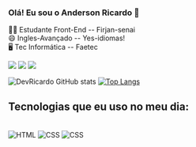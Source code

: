 ### Olá! Eu sou o Anderson Ricardo 👋
👩‍💻 Estudante Front-End -- Firjan-senai <br>
😄 Ingles-Avançado -- Yes-idiomas! <br>
🖥️ Tec Informática -- Faetec <br>


<a href = "https://api.whatsapp.com/send/?phone=5521996257287&text&app_absent=0"><img src="https://img.shields.io/badge/WhatsApp-25D366?style=for-the-badge&logo=whatsapp&logoColor=white" target="_blank"></a> 
<a href = "mailto:andeson.m.pinheiro@gmail.com"><img src="https://img.shields.io/badge/-Gmail-%23333?style=for-the-badge&logo=gmail&logoColor=white" target="_blank"></a>
<a href = "https://www.instagram.com/andersonn_ricard/"><img src="https://img.shields.io/badge/Instagram-E4405F?style=for-the-badge&logo=instagram&logoColor=white" target="_blank"></a> 


![DevRicardo GitHub stats](https://github-readme-stats.vercel.app/api?username=AndersonRi&show_icons=true&theme=tokyonight )
[![Top Langs](https://github-readme-stats.vercel.app/api/top-langs/?username=AndersonRi&layout=compact&theme=tokyonight)](https://github.com/anuraghazra/github-readme-stats)

## Tecnologias que eu uso no meu dia:

<div style="display: inline_block"> <br>
<img align="center" alt="HTML" src="https://img.shields.io/badge/HTML5-E34F26?style=for-the-badge&logo=html5&logoColor=white">
<img align="center" alt="CSS" src="https://img.shields.io/badge/CSS3-1572B6?style=for-the-badge&logo=css3&logoColor=white">
<img align="center" alt="CSS" src="https://img.shields.io/badge/JavaScript-F7DF1E?style=for-the-badge&logo=javascript&logoColor=black">
</div>
